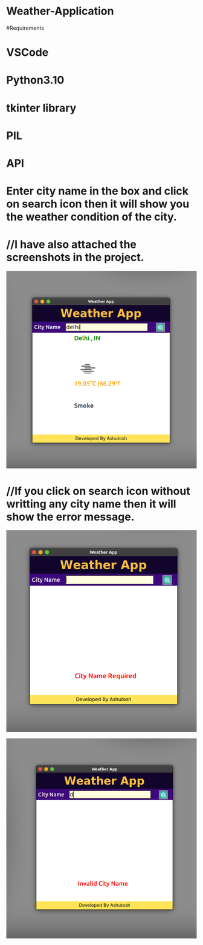 # Weather-Application

#Requirements

# VSCode
# Python3.10
# tkinter library
# PIL
# API

# Enter city name in the box and click on search icon then it will show you the weather condition of the city.

# //I have also attached the screenshots in the project. 


![image3](https://github.com/Ashutosh-pixel/All-Python-Projects/blob/main/Weather-Application/image3.png?raw=true)


# //If you click on search icon without writting any city name then it will show the error message.

![image4](https://github.com/Ashutosh-pixel/All-Python-Projects/blob/main/Weather-Application/image4.png?raw=true)



![image5](https://github.com/Ashutosh-pixel/All-Python-Projects/blob/main/Weather-Application/image5.png?raw=true)

